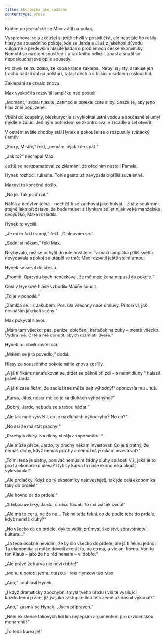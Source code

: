 ```yaml
---
title: Ekonomika pro každého
contentType: prose
---
```


Krátce po jedenácté se Max vrátil na pokoj.

Vysprchoval se a zkoušel si ještě chvíli v posteli číst, ale neustále ho rušily hlasy ze sousedního pokoje, kde se Jarda a Jituš z jakéhosi důvodu vulgárně a především hlasitě hádali o problémech české ekonomiky. Nemohl se na čtení soustředit, a tak knihu odložil, zhasl a snažil se neposlouchat své opilé sousedy.

Po chvíli se mu zdálo, že kdosi krátce zaklepal. Nebyl si jistý, a tak se jen trochu nadzdvihl na polštáři, zatajil dech a s bušícím srdcem naslouchal.

Zaklepání se ozvalo znovu.

Max vyskočil a rozsvítil lampičku nad postelí.

„Moment,“ zvolal hlasitě, zatímco si oblékal čisté slipy. Snažil se, aby jeho hlas zněl popuzeně.

Vběhl do koupelny, bleskurychle si vykloktal ústní vodou a současně si umyl mýdlem žalud. Jediným pohledem se zkontroloval v zrcadle a šel otevřít.

V ostrém světle chodby stál Hynek a pokoušel se o rozpustilý světácký úsměv.

„Sorry, Mistře,“ řekl, „nemám nějak kde spát.“

„Jak to?“ nechápal Max.

Ještě se nevzpamatoval ze zklamání, že před ním nestojí Pamela.

Hynek rozhodil rukama. Tohle gesto už nevypadalo příliš suverénně.

Maxovi to konečně došlo.

„No jo. Tak pojď dál.“

Náhlá a neovlivnitelná – nechtěl-li se zachovat jako hulvát – ztráta soukromí, stejně jako představa, že bude muset s Hynkem sdílet nijak velké manželské dvojlůžko, Maxe rozladila.

Hynek to vycítil.

„Je mi to fakt trapný,“ řekl. „Omlouvám se.“

„Sedni si někam,“ řekl Max.

Nezbývalo, než se uchýlit do role hostitele. Ta malá lampička příliš světla nevydávala a pokoj se utápěl ve tmě; Max rozsvítil ještě stolní lampu.

Hynek se sesul do křesla.

„Promiň. Opravdu bych neočekával, že mě moje žena nepustí do pokoje.“

Cosi v Hynkově hlase vzbudilo Maxův soucit.

„To je v pohodě.“

„Zamkla se. I s Jakubem. Porušila všechny naše úmluvy. Přitom ví, jak nesnáším jakékoli scény.“

Max pokýval hlavou.

„Mám tam všecko: pas, peníze, oblečení, kartáček na zuby – prostě všecko. Vydírá mě. Chtěla mě donutit, abych rozmlátil dveře.“

Hynek na chvíli zavřel oči.

„Málem se jí to povedlo,“ dodal.

Hlasy ze sousedního pokoje náhle znovu zesílily.

„A já ti řikám: nenafukovat se, držet se pěkně při zdi – a nemít dluhy,“ halasil právě Jarda.

„A já ti zase řikám, že zadlužit se může bejt výhodný!“ oponovala mu Jituš.

„Kurva, Jituš, neser mi: co je na dluhách výhodnýho?“

„Dobrý, Jardo, nebudu se s tebou hádat.“

„Ale tak mně vysvětli, co je na dluhách výhodnýho? No co?“

„No asi že má stát prachy!“

„Prachy a dluhy. Na dluhy si nějak zapomněla…“

„Ale může přece, Jardo, ty prachy někam investovat! Co je ti platný, že nemáš dluhy, když nemáš prachy a nemůžeš je nikam investovat?“

„To mi teda je platný, ponivač nemusim žádný dluhy splácet! Víš, jaká je to pro tu ekonomiku úleva? Dyk by kurva ta naše ekonomika akorát vykrvácela!“

„Ale prdlačky. Když do tý ekonomiky neinvestuješ, tak jde celá ekonomika taky do prdele!“

„Ale hovno de do prdele!“

„S tebou se taky, Jardo, o něco hádat! To má asi tak cenu!“

„Ale má to cenu, ne že ne… Tak mi teda řekni, co de podle tebe do prdele, když nemáš dluhy?“

„No všecko de do prdele, dyk to vidíš: průmysl, školství, zdravo­t­nictví, kultura…“

„Já teda osobně nevidim, že by šlo všecko do prdele, ale já ti řeknu jedno: Ta ekonomika si může dovolit akorát to, na co má, a víc ani hovno. Von to ten Klaus – jako že ho rád nemam – ví dobře.“

„Ale právě že kurva nic neví dobře!“

„Mohu ti položit jednu otázku?“ řekl Hynkovi tiše Max.

„Ano,“ souhlasil Hynek.

„I když dramaticky zpochybní smysl tvého úřadu i vší té vysilující každodenní práce, již jsi jako zástupce lidu této země až dosud vykonal?“

„Ano,“ zasmál se Hynek. „Jsem připraven.“

„Není existence takových lidí tím nejlepším argumentem pro osvícenskou monarchii?“

„To teda kurva je!“
